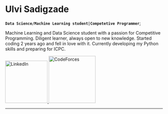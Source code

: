 # Ulvi Sadigzade

**`Data Science/Machine Learning student|Competetive Programmer`**;

Machine Learning and Data Science student with a passion for Competitive Programming. Diligent learner, always open to new knowledge. Started coding 2 years ago and fell in love with it. Currently developing my Python skills and preparing for ICPC.
<p align="left">

<a href="https://linkedin.com/in/ulvi-sadigzade">
    <img alt="LinkedIn" target="_blank" src="https://img.shields.io/badge/LinkedIn-0077B5?style=for-the-badge&logo=linkedin&logoColor=white" width="135"/>
</a>
<a href="https://codeforces.com/profile/Sadigzade">
    <img alt="CodeForces" target="_blank" src="https://img.shields.io/badge/Codeforces-443f9d?logo=Codeforces&logoColor=white" width="150"/>
</a>

</p>

-------
